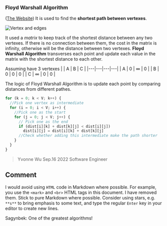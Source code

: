 ### Floyd Warshall Algorithm

([The Website](https://www.geeksforgeeks.org/floyd-warshall-algorithm-dp-16/))
It is used to find the **shortest path between vertexes**.

![Vertex and edges](https://upload.wikimedia.org/wikipedia/commons/b/b2/Floyd-Warshall-Algorithm-Problem.png)

It used a _matrix_ to keep track of the shortest distance between any two vertexes.
If there is no connection between them, the cost in the matrix is infinity, otherwise will be the distance between two vertexes. **Floyd Warshall Algorithm** transverses each point and update each value in the matrix with the shortest distance to each other.

Assuming have 3 vertexes
| | A | B | C |
|---|---|---|---|
| A | 0 | ∞ | 0 |
| B | 0 | 0 | 0 |
| C | ∞ | 0 | 0 |

The logic of Floyd Warshall Algorithm is to update each point by comparing distances from different pathes.

```javascript
for (k = 0; k < V; k++) {
  //Pick one vertex as intermediate
  for (i = 0; i < V; i++) {
    //Pick one as the start
    for (j = 0; j < V; j++) {
      // Pick one as the end
      if (dist[i][k] + dist[k][j] < dist[i][j])
        dist[i][j] = dist[i][k] + dist[k][j]
      //Check whether adding this intermediate make the path shorter
    }
  }
}
```

> Yvonne Wu Sep.16 2022 Software Engineer

## Comment

I would avoid using `HTML` code in Markdown where possible. For example, you use the `<mark>` and `<br>` HTML tags in this document. I have removed them. Stick to pure Markdown where possible. Consider using stars, e.g. `**s**` to bring emphasis to some text, and type the regular `Enter` key in your editor to create new lines.

Sagynbek: One of the greatest algorithms!
